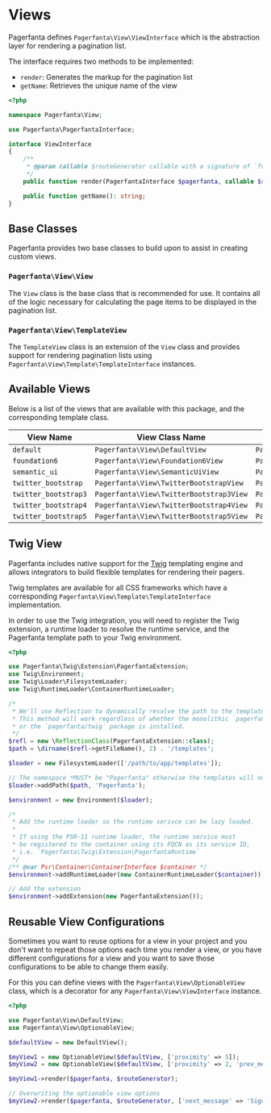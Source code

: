 # Views

Pagerfanta defines `Pagerfanta\View\ViewInterface` which is the abstraction layer for rendering a pagination list.

The interface requires two methods to be implemented:

- `render`: Generates the markup for the pagination list
- `getName`: Retrieves the unique name of the view 

```php
<?php

namespace Pagerfanta\View;

use Pagerfanta\PagerfantaInterface;

interface ViewInterface
{
    /**
     * @param callable $routeGenerator callable with a signature of `function (int $page): string {}`
     */
    public function render(PagerfantaInterface $pagerfanta, callable $routeGenerator, array $options = []): string;

    public function getName(): string;
}
```

## Base Classes

Pagerfanta provides two base classes to build upon to assist in creating custom views.

### `Pagerfanta\View\View`

The `View` class is the base class that is recommended for use. It contains all of the logic necessary for calculating the page items to be displayed in the pagination list.

### `Pagerfanta\View\TemplateView`

The `TemplateView` class is an extension of the `View` class and provides support for rendering pagination lists using `Pagerfanta\View\Template\TemplateInterface` instances.

## Available Views

Below is a list of the views that are available with this package, and the corresponding template class.

| View Name            | View Class Name                         | Template Class Name                                  |
| -------------------- | --------------------------------------- | ---------------------------------------------------- |
| `default`            | `Pagerfanta\View\DefaultView`           | `Pagerfanta\View\Template\DefaultTemplate`           |
| `foundation6`        | `Pagerfanta\View\Foundation6View`       | `Pagerfanta\View\Template\Foundation6Template`       |
| `semantic_ui`        | `Pagerfanta\View\SemanticUiView`        | `Pagerfanta\View\Template\SemanticUiTemplate`        |
| `twitter_bootstrap`  | `Pagerfanta\View\TwitterBootstrapView`  | `Pagerfanta\View\Template\TwitterBootstrapTemplate`  |
| `twitter_bootstrap3` | `Pagerfanta\View\TwitterBootstrap3View` | `Pagerfanta\View\Template\TwitterBootstrap3Template` |
| `twitter_bootstrap4` | `Pagerfanta\View\TwitterBootstrap4View` | `Pagerfanta\View\Template\TwitterBootstrap4Template` |
| `twitter_bootstrap5` | `Pagerfanta\View\TwitterBootstrap5View` | `Pagerfanta\View\Template\TwitterBootstrap5Template` |

## Twig View

Pagerfanta includes native support for the [Twig](https://twig.symfony.com/) templating engine and allows integrators to build flexible templates for rendering their pagers.

Twig templates are available for all CSS frameworks which have a corresponding `Pagerfanta\View\Template\TemplateInterface` implementation.

In order to use the Twig integration, you will need to register the Twig extension, a runtime loader to resolve the runtime service, and the Pagerfanta template path to your Twig environment.

```php
<?php

use Pagerfanta\Twig\Extension\PagerfantaExtension;
use Twig\Environment;
use Twig\Loader\FilesystemLoader;
use Twig\RuntimeLoader\ContainerRuntimeLoader;

/*
 * We'll use Reflection to dynamically resolve the path to the templates provided by the package.
 * This method will work regardless of whether the monolithic `pagerfanta/pagerfanta` package
 * or the `pagerfanta/twig` package is installed.
 */
$refl = new \ReflectionClass(PagerfantaExtension::class);
$path = \dirname($refl->getFileName(), 2) . '/templates';

$loader = new FilesystemLoader(['/path/to/app/templates']);

// The namespace *MUST* be "Pagerfanta" otherwise the templates will not work correctly
$loader->addPath($path, 'Pagerfanta');

$environment = new Environment($loader);

/*
 * Add the runtime loader so the runtime serivce can be lazy loaded.
 *
 * If using the PSR-11 runtime loader, the runtime service must
 * be registered to the container using its FQCN as its service ID,
 * i.e. `Pagerfanta\Twig\Extension\PagerfantaRuntime`
 */
/** @var Psr\Container\ContainerInterface $container */
$environment->addRuntimeLoader(new ContainerRuntimeLoader($container));

// Add the extension
$environment->addExtension(new PagerfantaExtension());
```

## Reusable View Configurations

Sometimes you want to reuse options for a view in your project and you don't want to repeat those options each time you render a view, or you have different configurations for a view and you want to save those configurations to be able to change them easily.

For this you can define views with the `Pagerfanta\View\OptionableView` class, which is a decorator for any `Pagerfanta\View\ViewInterface` instance.

```php
<?php

use Pagerfanta\View\DefaultView;
use Pagerfanta\View\OptionableView;

$defaultView = new DefaultView();

$myView1 = new OptionableView($defaultView, ['proximity' => 5]);
$myView2 = new OptionableView($defaultView, ['proximity' => 2, 'prev_message' => 'Anterior', 'next_message' => 'Siguiente']);

$myView1->render($pagerfanta, $routeGenerator);

// Overwriting the optionable view options
$myView2->render($pagerfanta, $routeGenerator, ['next_message' => 'Siguiente!!']);
```
